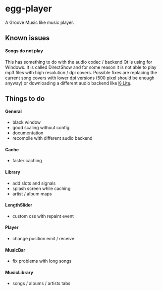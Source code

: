 # egg-player
A Groove Music like music player.

## Known issues
#### Songs do not play
This has something to do with the audio codec / backend Qt is using for Windows. It is called DirectShow and for some reason it is not able to play mp3 files with high resolution / dpi covers. Possible fixes are replacing the current song covers with lower dpi versions (500 pixel should be enough anyway) or downloading a different audio backend like [K-Lite](https://www.codecguide.com/download_kl.htm).

## Things to do

#### General
- black window
- good scaling without config
- documentation
- recompile with different audio backend

#### Cache
- faster caching

#### Library
- add slots and signals
- splash screen while caching
- artist / album maps

#### LengthSlider
- custom css with repaint event

#### Player
- change position emit / receive

#### MusicBar
- fix problems with long songs

#### MusicLibrary
- songs / albums / artists tabs
